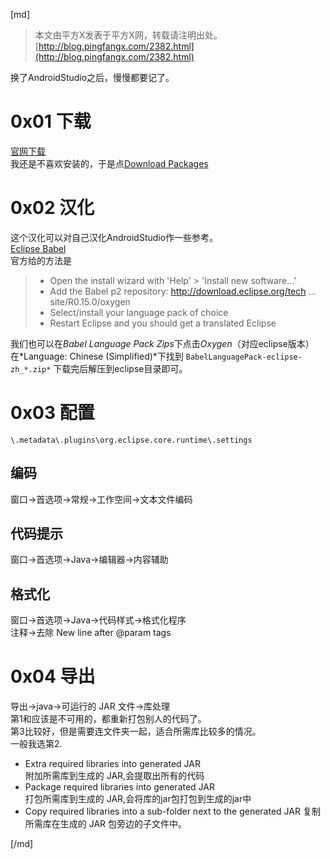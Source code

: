 [md]

>本文由平方X发表于平方X网，转载请注明出处。[http://blog.pingfangx.com/2382.html](http://blog.pingfangx.com/2382.html)

换了AndroidStudio之后，慢慢都要记了。
# 0x01 下载
[官网下载](https://www.eclipse.org/downloads/)  
我还是不喜欢安装的，于是点[Download Packages](https://www.eclipse.org/downloads/eclipse-packages/)  
# 0x02 汉化
这个汉化可以对自己汉化AndroidStudio作一些参考。  
[Eclipse Babel ](https://www.eclipse.org/babel/downloads.php)  
官方给的方法是  
>* Open the install wizard with 'Help' > 'Install new software...'
>* Add the Babel p2 repository: http://download.eclipse.org/tech ... site/R0.15.0/oxygen
>* Select/install your language pack of choice
>* Restart Eclipse and you should get a translated Eclipse

我们也可以在*Babel Language Pack Zips*下点击*Oxygen*（对应eclipse版本）  
在*Language: Chinese (Simplified)*下找到
`BabelLanguagePack-eclipse-zh_*.zip*`
下载完后解压到eclipse目录即可。

# 0x03 配置
`\.metadata\.plugins\org.eclipse.core.runtime\.settings`
## 编码
窗口→首选项→常规→工作空间→文本文件编码
## 代码提示
窗口→首选项→Java→编辑器→内容辅助
## 格式化
窗口→首选项→Java→代码样式→格式化程序  
注释→去除 New line after @param tags

# 0x04 导出
导出→java→可运行的 JAR 文件→库处理  
第1和应该是不可用的，都重新打包别人的代码了。  
第3比较好，但是需要连文件夹一起，适合所需库比较多的情况。  
一般我选第2.
* Extra required libraries into generated JAR  
附加所需库到生成的 JAR,会提取出所有的代码
* Package required libraries into generated JAR  
打包所需库到生成的 JAR,会将库的jar包打包到生成的jar中
* Copy required libraries into a sub-folder next to the generated JAR
复制所需库在生成的 JAR 包旁边的子文件中。

[/md]
